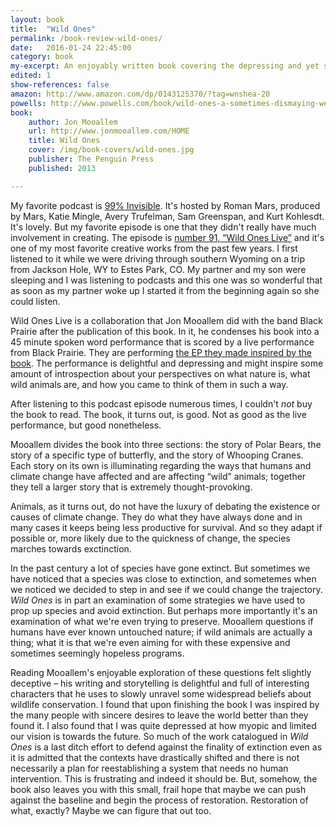 ```yaml
---
layout: book
title:  "Wild Ones"
permalink: /book-review-wild-ones/
date:   2016-01-24 22:45:00
category: book
my-excerpt: An enjoyably written book covering the depressing and yet somehow simultaneously inspiring ways that humans have worked to preserve endangered species. A meditation on the the vast ways we impact the earth and how hard it is to change course once the scope of our impact becomes obvious.
edited: 1
show-references: false
amazon: http://www.amazon.com/dp/0143125370/?tag=wnshea-20
powells: http://www.powells.com/book/wild-ones-a-sometimes-dismaying-weirdly-reassuring-story-about-looking-at-people-looking-at-animals-in-america-9781594204425
book:
    author: Jon Mooallem
    url: http://www.jonmooallem.com/HOME
    title: Wild Ones
    cover: /img/book-covers/wild-ones.jpg
    publisher: The Penguin Press
    published: 2013

---
```


My favorite podcast is [99% Invisible](http://99percentinvisible.org/). It's hosted by Roman Mars, produced by Mars, Katie Mingle, Avery Trufelman, Sam Greenspan, and Kurt Kohlesdt. It's lovely. But my favorite episode is one that they didn't really have much involvement in creating. The episode is [number 91, “Wild Ones Live”](http://99percentinvisible.org/episode/wild-ones-live/) and it's one of my most favorite creative works from the past few years. I first listened to it while we were driving through southern Wyoming on a trip from Jackson Hole, WY to Estes Park, CO. My partner and my son were sleeping and I was listening to podcasts and this one was so wonderful that as soon as my partner woke up I started it from the beginning again so she could listen.

Wild Ones Live is a collaboration that Jon Mooallem did with the band Black Prairie after the publication of this book. In it, he condenses his book into a 45 minute spoken word performance that is scored by a live performance from Black Prairie. They are performing [the EP they made inspired by the book](http://www.amazon.com/dp/B00CJLXBRW/?tag=wnshea-20). The performance is delightful and depressing and might inspire some amount of introspection about your perspectives on what nature is, what wild animals are, and how you came to think of them  in such a way.

After listening to this podcast episode numerous times, I couldn't *not* buy the book to read.
The book, it turns out, is good. Not as good as the live performance, but good nonetheless.

Mooallem divides the book into three sections: the story of Polar Bears, the story of a specific type of butterfly, and the story of Whooping Cranes. Each story on its own is illuminating regarding the ways that humans and climate change have affected and are affecting “wild” animals; together they tell a larger story that is extremely thought-provoking.

Animals, as it turns out, do not have the luxury of debating the existence or causes of climate change. They do what they have always done and in many cases it keeps being less productive for survival. And so they adapt if possible or, more likely due to the quickness of change, the species marches towards exctinction.

In the past century a lot of species have gone extinct. But sometimes we have noticed that a species was close to extinction, and sometemes when we noticed we decided to step in and see if we could change the trajectory. *Wild Ones* is in part an examination of some strategies we have used to prop up species and avoid extinction. But perhaps more importantly it's an examination of what we're even trying to preserve. Mooallem questions if humans have ever known untouched nature; if wild animals are actually a thing; what it is that we're even aiming for with these expensive and sometimes seemingly hopeless programs.

Reading Mooallem's enjoyable exploration of these questions felt slightly deceptive – his writing and storytelling is delightful and full of interesting characters that he uses to slowly unravel some widespread beliefs about wildlife conservation. I found that upon finishing the book I was inspired by the many people with sincere desires to leave the world better than they found it. I also found that I was quite depressed at how myopic and limited our vision is towards the future. So much of the work catalogued in *Wild Ones* is a last ditch effort to defend against the finality of extinction even as it is admitted that the contexts have drastically shifted and there is not necessarily a plan for reestablishing a system that needs no human intervention. This is frustrating and indeed it should be. But, somehow, the book also leaves you with this small, frail hope that maybe we can push against the baseline and begin the process of restoration. Restoration of what, exactly? Maybe we can figure that out too.

